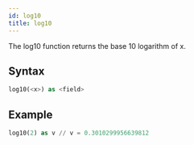 ```yaml
---
id: log10
title: log10
---
```



The log10 function returns the base 10 logarithm of x.

## Syntax

```sql
log10(<x>) as <field>
```

## Example

```sql
log10(2) as v // v = 0.3010299956639812
```
